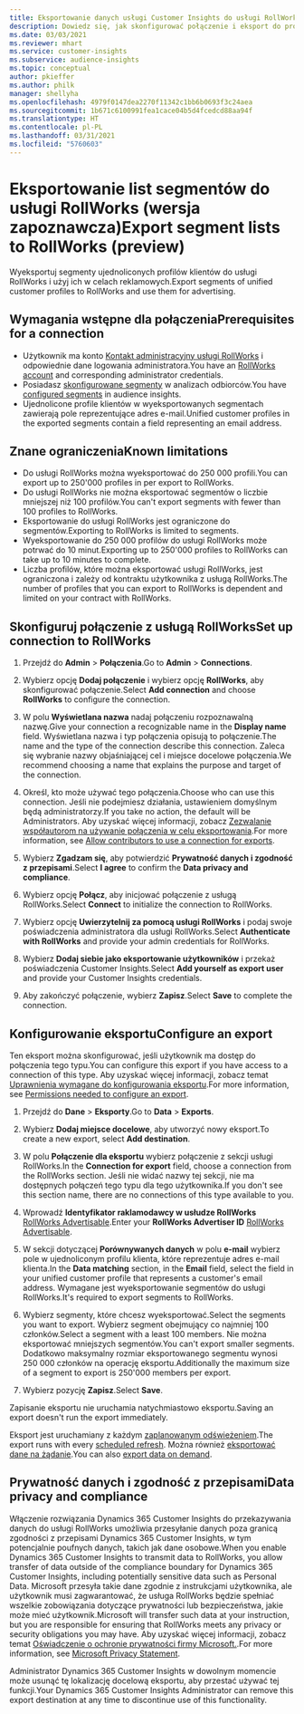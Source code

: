 ```yaml
---
title: Eksportowanie danych usługi Customer Insights do usługi RollWorks
description: Dowiedz się, jak skonfigurować połączenie i eksport do programu RollWorks.
ms.date: 03/03/2021
ms.reviewer: mhart
ms.service: customer-insights
ms.subservice: audience-insights
ms.topic: conceptual
author: pkieffer
ms.author: philk
manager: shellyha
ms.openlocfilehash: 4979f0147dea2270f11342c1bb6b0693f3c24aea
ms.sourcegitcommit: 1b671c6100991fea1cace04b5d4fcedcd88aa94f
ms.translationtype: HT
ms.contentlocale: pl-PL
ms.lasthandoff: 03/31/2021
ms.locfileid: "5760603"
---
```

# <a name="export-segment-lists-to-rollworks-preview"></a><span data-ttu-id="ac2c8-103">Eksportowanie list segmentów do usługi RollWorks (wersja zapoznawcza)</span><span class="sxs-lookup"><span data-stu-id="ac2c8-103">Export segment lists to RollWorks (preview)</span></span>

<span data-ttu-id="ac2c8-104">Wyeksportuj segmenty ujednoliconych profilów klientów do usługi RollWorks i użyj ich w celach reklamowych.</span><span class="sxs-lookup"><span data-stu-id="ac2c8-104">Export segments of unified customer profiles to RollWorks and use them for advertising.</span></span> 

## <a name="prerequisites-for-a-connection"></a><span data-ttu-id="ac2c8-105">Wymagania wstępne dla połączenia</span><span class="sxs-lookup"><span data-stu-id="ac2c8-105">Prerequisites for a connection</span></span>

-   <span data-ttu-id="ac2c8-106">Użytkownik ma konto [Kontakt administracyjny usługi RollWorks](https://www.rollworks.com/) i odpowiednie dane logowania administratora.</span><span class="sxs-lookup"><span data-stu-id="ac2c8-106">You have an [RollWorks account](https://www.rollworks.com/) and corresponding administrator credentials.</span></span>
-   <span data-ttu-id="ac2c8-107">Posiadasz [skonfigurowane segmenty](segments.md) w analizach odbiorców.</span><span class="sxs-lookup"><span data-stu-id="ac2c8-107">You have [configured segments](segments.md) in audience insights.</span></span>
-   <span data-ttu-id="ac2c8-108">Ujednolicone profile klientów w wyeksportowanych segmentach zawierają pole reprezentujące adres e-mail.</span><span class="sxs-lookup"><span data-stu-id="ac2c8-108">Unified customer profiles in the exported segments contain a field representing an email address.</span></span>

## <a name="known-limitations"></a><span data-ttu-id="ac2c8-109">Znane ograniczenia</span><span class="sxs-lookup"><span data-stu-id="ac2c8-109">Known limitations</span></span>

- <span data-ttu-id="ac2c8-110">Do usługi RollWorks można wyeksportować do 250 000 profili.</span><span class="sxs-lookup"><span data-stu-id="ac2c8-110">You can export up to 250'000 profiles in per export to RollWorks.</span></span>
- <span data-ttu-id="ac2c8-111">Do usługi RollWorks nie można eksportować segmentów o liczbie mniejszej niż 100 profilów.</span><span class="sxs-lookup"><span data-stu-id="ac2c8-111">You can't export segments with fewer than 100 profiles to RollWorks.</span></span> 
- <span data-ttu-id="ac2c8-112">Eksportowanie do usługi RollWorks jest ograniczone do segmentów.</span><span class="sxs-lookup"><span data-stu-id="ac2c8-112">Exporting to RollWorks is limited to segments.</span></span>
- <span data-ttu-id="ac2c8-113">Wyeksportowanie do 250 000 profilów do usługi RollWorks może potrwać do 10 minut.</span><span class="sxs-lookup"><span data-stu-id="ac2c8-113">Exporting up to 250'000 profiles to RollWorks can take up to 10 minutes to complete.</span></span> 
- <span data-ttu-id="ac2c8-114">Liczba profilów, które można eksportować usługi RollWorks, jest ograniczona i zależy od kontraktu użytkownika z usługą RollWorks.</span><span class="sxs-lookup"><span data-stu-id="ac2c8-114">The number of profiles that you can export to RollWorks is dependent and limited on your contract with RollWorks.</span></span>

## <a name="set-up-connection-to-rollworks"></a><span data-ttu-id="ac2c8-115">Skonfiguruj połączenie z usługą RollWorks</span><span class="sxs-lookup"><span data-stu-id="ac2c8-115">Set up connection to RollWorks</span></span>

1. <span data-ttu-id="ac2c8-116">Przejdź do **Admin** > **Połączenia**.</span><span class="sxs-lookup"><span data-stu-id="ac2c8-116">Go to **Admin** > **Connections**.</span></span>

1. <span data-ttu-id="ac2c8-117">Wybierz opcję **Dodaj połączenie** i wybierz opcję **RollWorks**, aby skonfigurować połączenie.</span><span class="sxs-lookup"><span data-stu-id="ac2c8-117">Select **Add connection** and choose **RollWorks** to configure the connection.</span></span>

1. <span data-ttu-id="ac2c8-118">W polu **Wyświetlana nazwa** nadaj połączeniu rozpoznawalną nazwę.</span><span class="sxs-lookup"><span data-stu-id="ac2c8-118">Give your connection a recognizable name in the **Display name** field.</span></span> <span data-ttu-id="ac2c8-119">Wyświetlana nazwa i typ połączenia opisują to połączenie.</span><span class="sxs-lookup"><span data-stu-id="ac2c8-119">The name and the type of the connection describe this connection.</span></span> <span data-ttu-id="ac2c8-120">Zaleca się wybranie nazwy objaśniającej cel i miejsce docelowe połączenia.</span><span class="sxs-lookup"><span data-stu-id="ac2c8-120">We recommend choosing a name that explains the purpose and target of the connection.</span></span>

1. <span data-ttu-id="ac2c8-121">Określ, kto może używać tego połączenia.</span><span class="sxs-lookup"><span data-stu-id="ac2c8-121">Choose who can use this connection.</span></span> <span data-ttu-id="ac2c8-122">Jeśli nie podejmiesz działania, ustawieniem domyślnym będą administratorzy.</span><span class="sxs-lookup"><span data-stu-id="ac2c8-122">If you take no action, the default will be Administrators.</span></span> <span data-ttu-id="ac2c8-123">Aby uzyskać więcej informacji, zobacz [Zezwalanie współautorom na używanie połączenia w celu eksportowania](connections.md#allow-contributors-to-use-a-connection-for-exports).</span><span class="sxs-lookup"><span data-stu-id="ac2c8-123">For more information, see [Allow contributors to use a connection for exports](connections.md#allow-contributors-to-use-a-connection-for-exports).</span></span>

1. <span data-ttu-id="ac2c8-124">Wybierz **Zgadzam się**, aby potwierdzić **Prywatność danych i zgodność z przepisami**.</span><span class="sxs-lookup"><span data-stu-id="ac2c8-124">Select **I agree** to confirm the **Data privacy and compliance**.</span></span>

1. <span data-ttu-id="ac2c8-125">Wybierz opcję **Połącz**, aby inicjować połączenie z usługą RollWorks.</span><span class="sxs-lookup"><span data-stu-id="ac2c8-125">Select **Connect** to initialize the connection to RollWorks.</span></span>

1. <span data-ttu-id="ac2c8-126">Wybierz opcję **Uwierzytelnij za pomocą usługi RollWorks** i podaj swoje poświadczenia administratora dla usługi RollWorks.</span><span class="sxs-lookup"><span data-stu-id="ac2c8-126">Select **Authenticate with RollWorks** and provide your admin credentials for RollWorks.</span></span>

1. <span data-ttu-id="ac2c8-127">Wybierz **Dodaj siebie jako eksportowanie użytkowników** i przekaż poświadczenia Customer Insights.</span><span class="sxs-lookup"><span data-stu-id="ac2c8-127">Select **Add yourself as export user** and provide your Customer Insights credentials.</span></span>

1. <span data-ttu-id="ac2c8-128">Aby zakończyć połączenie, wybierz **Zapisz**.</span><span class="sxs-lookup"><span data-stu-id="ac2c8-128">Select **Save** to complete the connection.</span></span>

## <a name="configure-an-export"></a><span data-ttu-id="ac2c8-129">Konfigurowanie eksportu</span><span class="sxs-lookup"><span data-stu-id="ac2c8-129">Configure an export</span></span>

<span data-ttu-id="ac2c8-130">Ten eksport można skonfigurować, jeśli użytkownik ma dostęp do połączenia tego typu.</span><span class="sxs-lookup"><span data-stu-id="ac2c8-130">You can configure this export if you have access to a connection of this type.</span></span> <span data-ttu-id="ac2c8-131">Aby uzyskać więcej informacji, zobacz temat [Uprawnienia wymagane do konfigurowania eksportu](export-destinations.md#set-up-a-new-export).</span><span class="sxs-lookup"><span data-stu-id="ac2c8-131">For more information, see [Permissions needed to configure an export](export-destinations.md#set-up-a-new-export).</span></span>

1. <span data-ttu-id="ac2c8-132">Przejdź do **Dane** > **Eksporty**.</span><span class="sxs-lookup"><span data-stu-id="ac2c8-132">Go to **Data** > **Exports**.</span></span>

1. <span data-ttu-id="ac2c8-133">Wybierz **Dodaj miejsce docelowe**, aby utworzyć nowy eksport.</span><span class="sxs-lookup"><span data-stu-id="ac2c8-133">To create a new export, select **Add destination**.</span></span>

1. <span data-ttu-id="ac2c8-134">W polu **Połączenie dla eksportu** wybierz połączenie z sekcji usługi RollWorks.</span><span class="sxs-lookup"><span data-stu-id="ac2c8-134">In the **Connection for export** field, choose a connection from the RollWorks section.</span></span> <span data-ttu-id="ac2c8-135">Jeśli nie widać nazwy tej sekcji, nie ma dostępnych połączeń tego typu dla tego użytkownika.</span><span class="sxs-lookup"><span data-stu-id="ac2c8-135">If you don't see this section name, there are no connections of this type available to you.</span></span>

1. <span data-ttu-id="ac2c8-136">Wprowadź **Identyfikator raklamodawcy w usłudze RollWorks** [RollWorks Advertisable](https://help.adroll.com/hc/articles/212011838-Advertiser-Profiles).</span><span class="sxs-lookup"><span data-stu-id="ac2c8-136">Enter your **RollWorks Advertiser ID** [RollWorks Advertisable](https://help.adroll.com/hc/articles/212011838-Advertiser-Profiles).</span></span>

3. <span data-ttu-id="ac2c8-137">W sekcji dotyczącej **Porównywanych danych** w polu **e-mail** wybierz pole w ujednoliconym profilu klienta, które reprezentuje adres e-mail klienta.</span><span class="sxs-lookup"><span data-stu-id="ac2c8-137">In the **Data matching** section, in the **Email** field, select the field in your unified customer profile that represents a customer's email address.</span></span> <span data-ttu-id="ac2c8-138">Wymagane jest wyeksportowanie segmentów do usługi RollWorks.</span><span class="sxs-lookup"><span data-stu-id="ac2c8-138">It's required to export segments to RollWorks.</span></span>

1. <span data-ttu-id="ac2c8-139">Wybierz segmenty, które chcesz wyeksportować.</span><span class="sxs-lookup"><span data-stu-id="ac2c8-139">Select the segments you want to export.</span></span> <span data-ttu-id="ac2c8-140">Wybierz segment obejmujący co najmniej 100 członków.</span><span class="sxs-lookup"><span data-stu-id="ac2c8-140">Select a segment with a least 100 members.</span></span> <span data-ttu-id="ac2c8-141">Nie można eksportować mniejszych segmentów.</span><span class="sxs-lookup"><span data-stu-id="ac2c8-141">You can't export smaller segments.</span></span> <span data-ttu-id="ac2c8-142">Dodatkowo maksymalny rozmiar eksportowanego segmentu wynosi 250 000 członków na operację eksportu.</span><span class="sxs-lookup"><span data-stu-id="ac2c8-142">Additionally the maximum size of a segment to export is 250'000 members per export.</span></span> 

1. <span data-ttu-id="ac2c8-143">Wybierz pozycję **Zapisz**.</span><span class="sxs-lookup"><span data-stu-id="ac2c8-143">Select **Save**.</span></span>

<span data-ttu-id="ac2c8-144">Zapisanie eksportu nie uruchamia natychmiastowo eksportu.</span><span class="sxs-lookup"><span data-stu-id="ac2c8-144">Saving an export doesn't run the export immediately.</span></span>

<span data-ttu-id="ac2c8-145">Eksport jest uruchamiany z każdym [zaplanowanym odświeżeniem](system.md#schedule-tab).</span><span class="sxs-lookup"><span data-stu-id="ac2c8-145">The export runs with every [scheduled refresh](system.md#schedule-tab).</span></span> <span data-ttu-id="ac2c8-146">Można również [eksportować dane na żądanie](export-destinations.md#run-exports-on-demand).</span><span class="sxs-lookup"><span data-stu-id="ac2c8-146">You can also [export data on demand](export-destinations.md#run-exports-on-demand).</span></span> 


## <a name="data-privacy-and-compliance"></a><span data-ttu-id="ac2c8-147">Prywatność danych i zgodność z przepisami</span><span class="sxs-lookup"><span data-stu-id="ac2c8-147">Data privacy and compliance</span></span>

<span data-ttu-id="ac2c8-148">Włączenie rozwiązania Dynamics 365 Customer Insights do przekazywania danych do usługi RollWorks umożliwia przesyłanie danych poza granicą zgodności z przepisami Dynamics 365 Customer Insights, w tym potencjalnie poufnych danych, takich jak dane osobowe.</span><span class="sxs-lookup"><span data-stu-id="ac2c8-148">When you enable Dynamics 365 Customer Insights to transmit data to RollWorks, you allow transfer of data outside of the compliance boundary for Dynamics 365 Customer Insights, including potentially sensitive data such as Personal Data.</span></span> <span data-ttu-id="ac2c8-149">Microsoft przesyła takie dane zgodnie z instrukcjami użytkownika, ale użytkownik musi zagwarantować, że usługa RollWorks będzie spełniać wszelkie zobowiązania dotyczące prywatności lub bezpieczeństwa, jakie może mieć użytkownik.</span><span class="sxs-lookup"><span data-stu-id="ac2c8-149">Microsoft will transfer such data at your instruction, but you are responsible for ensuring that RollWorks meets any privacy or security obligations you may have.</span></span> <span data-ttu-id="ac2c8-150">Aby uzyskać więcej informacji, zobacz temat [Oświadczenie o ochronie prywatności firmy Microsoft.](https://go.microsoft.com/fwlink/?linkid=396732).</span><span class="sxs-lookup"><span data-stu-id="ac2c8-150">For more information, see [Microsoft Privacy Statement](https://go.microsoft.com/fwlink/?linkid=396732).</span></span>

<span data-ttu-id="ac2c8-151">Administrator Dynamics 365 Customer Insights w dowolnym momencie może usunąć tę lokalizację docelową eksportu, aby przestać używać tej funkcji.</span><span class="sxs-lookup"><span data-stu-id="ac2c8-151">Your Dynamics 365 Customer Insights Administrator can remove this export destination at any time to discontinue use of this functionality.</span></span>

